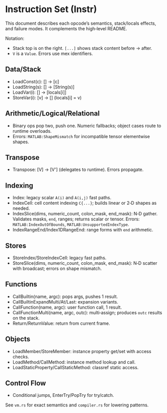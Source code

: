 # Instruction Set (Instr)

This document describes each opcode’s semantics, stack/locals effects, and failure modes. It complements the high‑level README.

Notation:
- Stack top is on the right. `[...]` shows stack content before → after.
- `V` is a `Value`. Errors use mex identifiers.

## Data/Stack
- LoadConst(c): [] → [c]
- LoadString(s): [] → [String(s)]
- LoadVar(i): [] → [locals[i]]
- StoreVar(i): [v] → [] (locals[i] = v)

## Arithmetic/Logical/Relational
- Binary ops pop two, push one. Numeric fallbacks; object cases route to runtime overloads.
- Errors: `MATLAB:ShapeMismatch` for incompatible tensor elementwise shapes.

## Transpose
- Transpose: [V] → [V'] (delegates to runtime). Errors propagate.

## Indexing
- Index: legacy scalar `A(i)` and `A(i,j)` fast paths.
- IndexCell: cell content indexing `C{...}`; builds linear or 2‑D shapes as needed.
- IndexSlice(dims, numeric_count, colon_mask, end_mask): N‑D gather. Validates masks, `end`, ranges; returns scalar or tensor. Errors: `MATLAB:IndexOutOfBounds`, `MATLAB:UnsupportedIndexType`.
- IndexRangeEnd/Index1DRangeEnd: range forms with `end` arithmetic.

## Stores
- StoreIndex/StoreIndexCell: legacy fast paths.
- StoreSlice(dims, numeric_count, colon_mask, end_mask): N‑D scatter with broadcast; errors on shape mismatch.

## Functions
- CallBuiltin(name, argc): pops args, pushes 1 result.
- CallBuiltinExpandMulti/At/Last: expansion variants.
- CallFunction(name, argc): user function call, 1 result.
- CallFunctionMulti(name, argc, outc): multi‑assign; produces `outc` results on the stack.
- Return/ReturnValue: return from current frame.

## Objects
- LoadMember/StoreMember: instance property get/set with access checks.
- LoadMethod/CallMethod: instance method lookup and call.
- LoadStaticProperty/CallStaticMethod: classref static access.

## Control Flow
- Conditional jumps, EnterTry/PopTry for try/catch.

See `vm.rs` for exact semantics and `compiler.rs` for lowering patterns.
